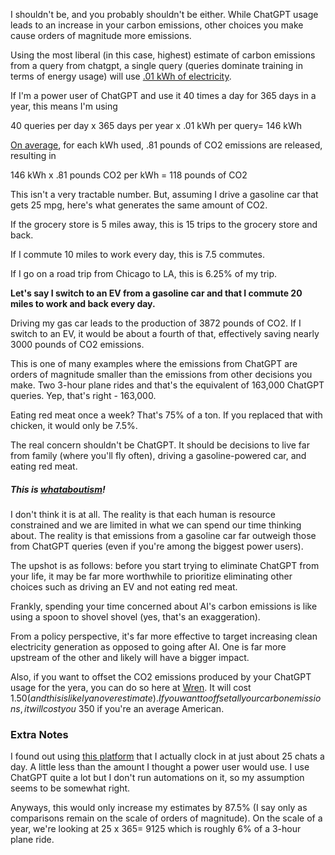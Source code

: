 I shouldn't be, and you probably shouldn't be either. While ChatGPT usage leads to an increase in your carbon emissions, other choices you make cause orders of magnitude more emissions.

Using the most liberal (in this case, highest) estimate of carbon emissions from a query from chatgpt, a single query (queries dominate training in terms of energy usage) will use [.01 kWh of electricity](https://limited.systems/articles/google-search-vs-chatgpt-emissions/#1).

If I'm a power user of ChatGPT and use it 40 times a day for 365 days in a year, this means I'm using

40 queries per day  x 365  days per year x .01 kWh per query= 146  kWh

[On average](https://www.eia.gov/tools/faqs/faq.php?id=74&t=11#:~:text=U.S.%20net%20generation%20resulted%20in,of%20the%20electric%20power%20plant.), for each kWh used, .81 pounds of CO2 emissions are released, resulting in 

146  kWh x .81 pounds CO2 per kWh = 118 pounds of CO2

This isn't a very tractable number. But, assuming I drive a gasoline car that gets 25 mpg, here's what generates the same amount of CO2.

If the grocery store is 5 miles away, this is 15 trips to the grocery store and back.

If I commute 10 miles to work every day, this is 7.5 commutes.

If I go on a road trip from Chicago to LA, this is 6.25% of my trip.

**Let's say I switch to an EV from a gasoline car and that I commute 20 miles to work and back every day.** 

Driving my gas car leads to the production of 3872 pounds of CO2. If I switch to an EV, it would be about a fourth of that, effectively saving nearly 3000 pounds of CO2 emissions.

This is one of many examples where the emissions from ChatGPT are orders of magnitude smaller than the emissions from other decisions you make. Two 3-hour plane rides and that's the equivalent of 163,000 ChatGPT queries. Yep, that's right - 163,000.

Eating red meat once a week? That's 75% of a ton. If you replaced that with chicken, it would only be 7.5%.

The real concern shouldn't be ChatGPT. It should be decisions to live far from family (where you'll fly often), driving a gasoline-powered car, and eating red meat.

##### This is [whataboutism](https://www.eia.gov/tools/faqs/faq.php?id=74&t=11#:~:text=U.S.%20net%20generation%20resulted%20in,of%20the%20electric%20power%20plant.)!

I don't think it is at all. The reality is that each human is resource constrained and we are limited in what we can spend our time thinking about. The reality is that emissions from a gasoline car far outweigh those from ChatGPT queries (even if you're among the biggest power users).

The upshot is as follows: before you start trying to eliminate ChatGPT from your life, it may be far more worthwhile to prioritize eliminating other choices such as driving an EV and not eating red meat.

Frankly, spending your time concerned about AI's carbon emissions is like using a spoon to shovel shovel (yes, that's an exaggeration).

From a policy perspective, it's far more effective to target increasing clean electricity generation as opposed to going after AI. One is far more upstream of the other and likely will have a bigger impact.

Also, if you want to offset the CO2 emissions produced by your ChatGPT usage for the yera, you can do so here at [Wren](https://www.wren.co/offset-anything?amount=0.15&unit=ton). It will cost $1.50 (and this is likely an overestimate). If you want to offset all your carbon emissions, it will cost you ~$350 if you're an average American.


### Extra Notes

I found out using [this platform](https://convelyze.pages.dev/dashboard) that I actually clock in at just about 25 chats a day. A little less than the amount I thought a power user would use. I use ChatGPT quite a lot but I don't run automations on it, so my assumption seems to be somewhat right. 

Anyways, this would only increase my estimates by 87.5% (I say only as comparisons remain on the scale of orders of magnitude). On the scale of a year, we're looking at 25 x 365= 9125 which is roughly 6% of a 3-hour plane ride.